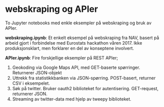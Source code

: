 # webskraping og APIer

To Jupyter notebooks med enkle eksempler på webskraping og bruk av APIer.

 **webskraping.ipynb**: Et enkelt eksempel på webskraping fra NAV, basert på arbeid gjort i forbindelse med Eurostats hackathon våren 2017. Ikke produksjonsklart, men forklarer en del av konseptene involvert.

**APIer.ipynb**: Fire forskjellige eksempler på REST APIer;
1. Geokoding via Google Maps API, med GET-baserte spørringer. Returnerer JSON-objekt
2. Uttrekk fra statistikkbanken via JSON-spørring. POST-basert, returner CSV i eksempelet.
3. Søk på twitter. Bruker oauth2 biblioteket for autentisering. GET-request, returnerer JSON.
4. Streaming av twitter-data med hjelp av tweepy biblioteket.
